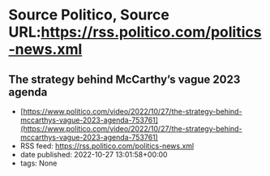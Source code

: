 # Source Politico, Source URL:https://rss.politico.com/politics-news.xml

## The strategy behind McCarthy’s vague 2023 agenda
 - [https://www.politico.com/video/2022/10/27/the-strategy-behind-mccarthys-vague-2023-agenda-753761](https://www.politico.com/video/2022/10/27/the-strategy-behind-mccarthys-vague-2023-agenda-753761)
 - RSS feed: https://rss.politico.com/politics-news.xml
 - date published: 2022-10-27 13:01:58+00:00
 - tags: None



